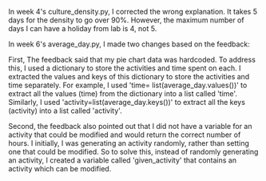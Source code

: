 In week 4's culture_density.py, I corrected the wrong explanation. It takes 5 days for the density to go over 90%. However, the maximum number of days I can have a holiday from lab is 4, not 5. 

In week 6's average_day.py, I made two changes based on the feedback:

First, The feedback said that my pie chart data was hardcoded. To address this, I used a dictionary to store the activities and time spent on each. I extracted the values and keys of this dictionary to store the activities and time separately. For example, I used 'time= list(average_day.values())' to extract all the values (time) from the dictionary into a list called 'time'. Similarly, I used 'activity=list(average_day.keys())' to extract all the keys (activity) into a list called 'activity'.

Second, the feedback also pointed out that I did not have a variable for an activity that could be modified and would return the correct number of hours. I initially, I was generating an activity randomly, rather than setting one that could be modified. So to solve this, instead of randomly generating an activity, I created a variable called 'given_activity' that contains an activity which can be modified.
